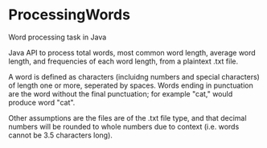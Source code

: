 # ProcessingWords
Word processing task in Java

Java API to process total words, most common word length, average word length, and frequencies of each word length, from a plaintext .txt file.

A word is defined as characters (incluidng numbers and special characters) of length one or more, seperated by spaces.
Words ending in punctuation are the word without the final punctuation; for example "cat," would produce word "cat".

Other assumptions are the files are of the .txt file type, and that decimal numbers will be rounded to whole numbers due to context (i.e. words cannot be 3.5 characters long).
